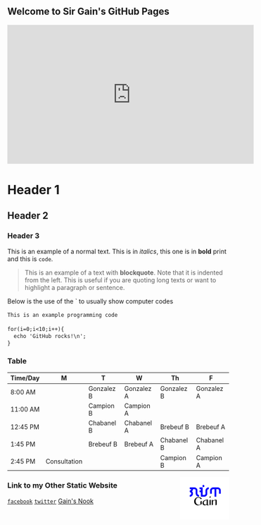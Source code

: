 ## Welcome to Sir Gain's GitHub Pages

<iframe width="560" height="315" src="https://www.youtube.com/embed/Oc53wR3yJW8" title="YouTube video player" frameborder="0" allow="accelerometer; autoplay; clipboard-write; encrypted-media; gyroscope; picture-in-picture" allowfullscreen></iframe>

# Header 1
## Header 2
### Header 3

This is an example of a normal text. This is in *italics*, this one is in **bold** print and this is `code`.

> This is an example of a text with **blockquote**. Note that it is indented from the left. This is useful if you are quoting long texts or want to highlight a paragraph or sentence.

Below is the use of the ` to usually show computer codes
```code
This is an example programming code

for(i=0;i<10;i++){
  echo 'GitHub rocks!\n';
}
```

### Table

| Time/Day | M | T | W | Th | F |
-----------|---|---|---|----|---|
| 8:00 AM |  |Gonzalez B | Gonzalez A | Gonzalez B | Gonzalez A |
| 11:00 AM |  | Campion B | Campion A |  |  |
| 12:45 PM |  | Chabanel B | Chabanel A | Brebeuf B | Brebeuf A |
| 1:45 PM |  | Brebeuf B | Brebeuf A | Chabanel B | Chabanel A |
| 2:45 PM | Consultation |  |  | Campion B | Campion A |



<img src="gain-font-filipino.png" width="111" align="right">

### Link to my Other Static Website

[`facebook`](https://www.facebook.com/sirgain)
[`twitter`](https://www.twitter.com/sirgain)
[Gain's Nook](http://sirgain.droppages.com/)

